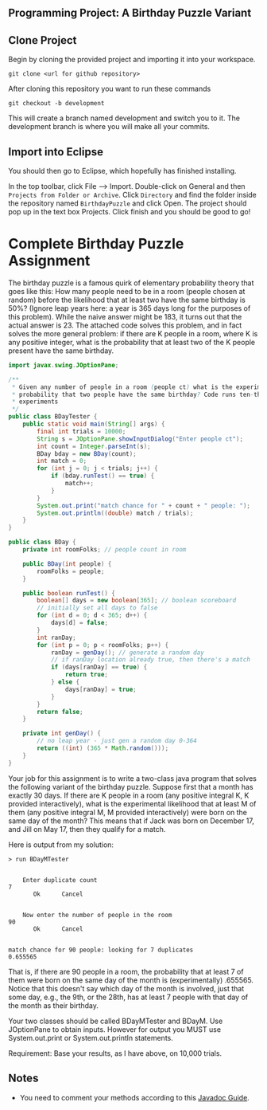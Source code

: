## Programming Project: A Birthday Puzzle Variant

## Clone Project

Begin by cloning the provided project and importing it into your workspace.

`git clone <url for github repository>`

After cloning this repository you want to run these commands

`git checkout -b development`

This will create a branch named development and switch you to it. The development branch is where you will make all your commits.

## Import into Eclipse

You should then go to Eclipse, which hopefully has finished installing.

In the top toolbar, click File --> Import. Double-click on General and then `Projects from Folder or Archive`. Click `Directory` and find the folder inside the repository named `BirthdayPuzzle` and click Open. The project should pop up in the text box Projects. Click finish and you should be good to go!

# Complete Birthday Puzzle Assignment

The birthday puzzle is a famous quirk of elementary probability theory that goes like this: How many people need to be in a room (people chosen at random) before the likelihood that at least two have the same birthday is 50%? (Ignore leap years here: a year is 365 days long for the purposes of this problem). While the naive answer might be 183, it turns out that the actual answer is 23. The attached code solves this problem, and in fact solves the more general problem: if there are K people in a room, where K is any positive integer, what is the probability that at least two of the K people present have the same birthday.

```java
import javax.swing.JOptionPane;

/**
 * Given any number of people in a room (people ct) what is the experimental
 * probability that two people have the same birthday? Code runs ten-thousand
 * experiments
 */
public class BDayTester {
	public static void main(String[] args) {
		final int trials = 10000;
		String s = JOptionPane.showInputDialog("Enter people ct");
		int count = Integer.parseInt(s);
		BDay bday = new BDay(count);
		int match = 0;
		for (int j = 0; j < trials; j++) {
			if (bday.runTest() == true) {
				match++;
			}
		}
		System.out.print("match chance for " + count + " people: ");
		System.out.println((double) match / trials);
	}
}

public class BDay {
	private int roomFolks; // people count in room

	public BDay(int people) {
		roomFolks = people;
	}

	public boolean runTest() {
		boolean[] days = new boolean[365]; // boolean scoreboard
		// initially set all days to false
		for (int d = 0; d < 365; d++) {
			days[d] = false;
		}
		int ranDay;
		for (int p = 0; p < roomFolks; p++) {
			ranDay = genDay(); // generate a random day
			// if ranDay location already true, then there's a match
			if (days[ranDay] == true) {
				return true;
			} else {
				days[ranDay] = true;
			}
		}
		return false;
	}

	private int genDay() {
		// no leap year - just gen a random day 0-364
		return ((int) (365 * Math.random()));
	}
}
```

Your job for this assignment is to write a two-class java program that solves the following variant of the birthday puzzle. Suppose first that a month has exactly 30 days. If there are K people in a room (any positive integral K, K provided interactively), what is the experimental likelihood that at least M of them (any positive integral M, M provided interactively) were born on the same day of the month? This means that if Jack was born on December 17, and Jill on May 17, then they qualify for a match.

Here is output from my solution:

```
> run BDayMTester


	Enter duplicate count
7
       Ok      Cancel


	Now enter the number of people in the room
90
       Ok      Cancel


match chance for 90 people: looking for 7 duplicates
0.655565
```

That is, if there are 90 people in a room, the probability that at least 7 of them were born on the same day of the month is (experimentally) .655565. Notice that this doesn't say which day of the month is involved, just that some day, e.g., the 9th, or the 28th, has at least 7 people with that day of the month as their birthday.

Your two classes should be called BDayMTester and BDayM. Use JOptionPane to obtain inputs. However for output you MUST use System.out.print or System.out.println statements.

Requirement: Base your results, as I have above, on 10,000 trials.

## Notes

- You need to comment your methods according to this [Javadoc Guide](https://github.com/jd12/liferay-portal/blob/master/readme/ADVANCED_JAVADOC_GUIDELINES.markdown).
